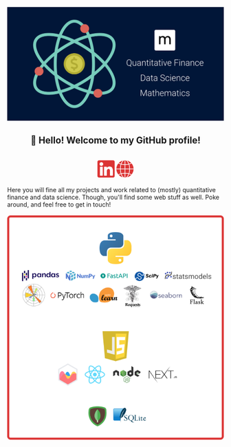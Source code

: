 <div align="center">
  <img alt="matthew mercuri" src="matthewmercuri.png" width=550></img>
  <br/>
  <h2>👋 Hello! Welcome to my GitHub profile!</h2>
</div>

<br/>
<div align="center">
  <a href="https://www.linkedin.com/in/matthew-mercuri/"><img alt="linked in" height=40 src="li.svg"></img></a>
  <a href="https://www.matthewmercuri.com/"><img alt="website" height=40 src="web.svg" ></img></a>
</div>
<br/>
Here you will fine all my projects and work related to (mostly) quantitative finance and data science. Though, you'll find some web stuff as well. Poke around, and feel free to get in touch!
<br/>
<br/>

<div align="center">
  <img alt="tech stack" src="stack.png" width=600></img>
</div>
